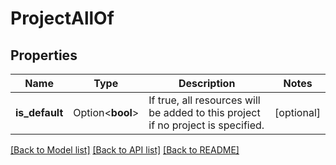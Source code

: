 # ProjectAllOf

## Properties

Name | Type | Description | Notes
------------ | ------------- | ------------- | -------------
**is_default** | Option<**bool**> | If true, all resources will be added to this project if no project is specified. | [optional]

[[Back to Model list]](../README.md#documentation-for-models) [[Back to API list]](../README.md#documentation-for-api-endpoints) [[Back to README]](../README.md)


